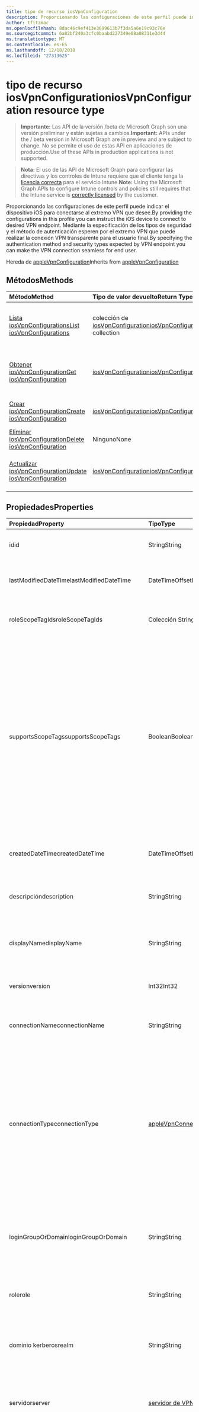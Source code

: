 ```yaml
---
title: tipo de recurso iosVpnConfiguration
description: Proporcionando las configuraciones de este perfil puede indicar el dispositivo iOS para conectarse al extremo VPN que desee. Mediante la especificación de los tipos de seguridad y el método de autenticación esperen por el extremo VPN que puede realizar la conexión VPN transparente para el usuario final.
author: tfitzmac
ms.openlocfilehash: 8dac46c9ef413e3699613b7f3da5a6e19c93c76e
ms.sourcegitcommit: 6a82bf240a3cfc0baabd227349e08a08311e3d44
ms.translationtype: MT
ms.contentlocale: es-ES
ms.lasthandoff: 12/18/2018
ms.locfileid: "27313625"
---
```

# <a name="iosvpnconfiguration-resource-type"></a><span data-ttu-id="1d615-104">tipo de recurso iosVpnConfiguration</span><span class="sxs-lookup"><span data-stu-id="1d615-104">iosVpnConfiguration resource type</span></span>

> <span data-ttu-id="1d615-105">**Importante:** Las API de la versión /beta de Microsoft Graph son una versión preliminar y están sujetas a cambios.</span><span class="sxs-lookup"><span data-stu-id="1d615-105">**Important:** APIs under the / beta version in Microsoft Graph are in preview and are subject to change.</span></span> <span data-ttu-id="1d615-106">No se permite el uso de estas API en aplicaciones de producción.</span><span class="sxs-lookup"><span data-stu-id="1d615-106">Use of these APIs in production applications is not supported.</span></span>

> <span data-ttu-id="1d615-107">**Nota:** El uso de las API de Microsoft Graph para configurar las directivas y los controles de Intune requiere que el cliente tenga la [licencia correcta](https://go.microsoft.com/fwlink/?linkid=839381) para el servicio Intune.</span><span class="sxs-lookup"><span data-stu-id="1d615-107">**Note:** Using the Microsoft Graph APIs to configure Intune controls and policies still requires that the Intune service is [correctly licensed](https://go.microsoft.com/fwlink/?linkid=839381) by the customer.</span></span>

<span data-ttu-id="1d615-108">Proporcionando las configuraciones de este perfil puede indicar el dispositivo iOS para conectarse al extremo VPN que desee.</span><span class="sxs-lookup"><span data-stu-id="1d615-108">By providing the configurations in this profile you can instruct the iOS device to connect to desired VPN endpoint.</span></span> <span data-ttu-id="1d615-109">Mediante la especificación de los tipos de seguridad y el método de autenticación esperen por el extremo VPN que puede realizar la conexión VPN transparente para el usuario final.</span><span class="sxs-lookup"><span data-stu-id="1d615-109">By specifying the authentication method and security types expected by VPN endpoint you can make the VPN connection seamless for end user.</span></span>

<span data-ttu-id="1d615-110">Hereda de [appleVpnConfiguration](../resources/intune-deviceconfig-applevpnconfiguration.md)</span><span class="sxs-lookup"><span data-stu-id="1d615-110">Inherits from [appleVpnConfiguration](../resources/intune-deviceconfig-applevpnconfiguration.md)</span></span>

## <a name="methods"></a><span data-ttu-id="1d615-111">Métodos</span><span class="sxs-lookup"><span data-stu-id="1d615-111">Methods</span></span>
|<span data-ttu-id="1d615-112">Método</span><span class="sxs-lookup"><span data-stu-id="1d615-112">Method</span></span>|<span data-ttu-id="1d615-113">Tipo de valor devuelto</span><span class="sxs-lookup"><span data-stu-id="1d615-113">Return Type</span></span>|<span data-ttu-id="1d615-114">Descripción</span><span class="sxs-lookup"><span data-stu-id="1d615-114">Description</span></span>|
|:---|:---|:---|
|[<span data-ttu-id="1d615-115">Lista iosVpnConfigurations</span><span class="sxs-lookup"><span data-stu-id="1d615-115">List iosVpnConfigurations</span></span>](../api/intune-deviceconfig-iosvpnconfiguration-list.md)|<span data-ttu-id="1d615-116">colección de [iosVpnConfiguration](../resources/intune-deviceconfig-iosvpnconfiguration.md)</span><span class="sxs-lookup"><span data-stu-id="1d615-116">[iosVpnConfiguration](../resources/intune-deviceconfig-iosvpnconfiguration.md) collection</span></span>|<span data-ttu-id="1d615-117">Propiedades de la lista y relaciones de los objetos [iosVpnConfiguration](../resources/intune-deviceconfig-iosvpnconfiguration.md) .</span><span class="sxs-lookup"><span data-stu-id="1d615-117">List properties and relationships of the [iosVpnConfiguration](../resources/intune-deviceconfig-iosvpnconfiguration.md) objects.</span></span>|
|[<span data-ttu-id="1d615-118">Obtener iosVpnConfiguration</span><span class="sxs-lookup"><span data-stu-id="1d615-118">Get iosVpnConfiguration</span></span>](../api/intune-deviceconfig-iosvpnconfiguration-get.md)|[<span data-ttu-id="1d615-119">iosVpnConfiguration</span><span class="sxs-lookup"><span data-stu-id="1d615-119">iosVpnConfiguration</span></span>](../resources/intune-deviceconfig-iosvpnconfiguration.md)|<span data-ttu-id="1d615-120">Leer las propiedades y las relaciones del objeto [iosVpnConfiguration](../resources/intune-deviceconfig-iosvpnconfiguration.md) .</span><span class="sxs-lookup"><span data-stu-id="1d615-120">Read properties and relationships of the [iosVpnConfiguration](../resources/intune-deviceconfig-iosvpnconfiguration.md) object.</span></span>|
|[<span data-ttu-id="1d615-121">Crear iosVpnConfiguration</span><span class="sxs-lookup"><span data-stu-id="1d615-121">Create iosVpnConfiguration</span></span>](../api/intune-deviceconfig-iosvpnconfiguration-create.md)|[<span data-ttu-id="1d615-122">iosVpnConfiguration</span><span class="sxs-lookup"><span data-stu-id="1d615-122">iosVpnConfiguration</span></span>](../resources/intune-deviceconfig-iosvpnconfiguration.md)|<span data-ttu-id="1d615-123">Crear un nuevo objeto [iosVpnConfiguration](../resources/intune-deviceconfig-iosvpnconfiguration.md) .</span><span class="sxs-lookup"><span data-stu-id="1d615-123">Create a new [iosVpnConfiguration](../resources/intune-deviceconfig-iosvpnconfiguration.md) object.</span></span>|
|[<span data-ttu-id="1d615-124">Eliminar iosVpnConfiguration</span><span class="sxs-lookup"><span data-stu-id="1d615-124">Delete iosVpnConfiguration</span></span>](../api/intune-deviceconfig-iosvpnconfiguration-delete.md)|<span data-ttu-id="1d615-125">Ninguno</span><span class="sxs-lookup"><span data-stu-id="1d615-125">None</span></span>|<span data-ttu-id="1d615-126">Elimina un [iosVpnConfiguration](../resources/intune-deviceconfig-iosvpnconfiguration.md).</span><span class="sxs-lookup"><span data-stu-id="1d615-126">Deletes a [iosVpnConfiguration](../resources/intune-deviceconfig-iosvpnconfiguration.md).</span></span>|
|[<span data-ttu-id="1d615-127">Actualizar iosVpnConfiguration</span><span class="sxs-lookup"><span data-stu-id="1d615-127">Update iosVpnConfiguration</span></span>](../api/intune-deviceconfig-iosvpnconfiguration-update.md)|[<span data-ttu-id="1d615-128">iosVpnConfiguration</span><span class="sxs-lookup"><span data-stu-id="1d615-128">iosVpnConfiguration</span></span>](../resources/intune-deviceconfig-iosvpnconfiguration.md)|<span data-ttu-id="1d615-129">Actualizar las propiedades de un objeto [iosVpnConfiguration](../resources/intune-deviceconfig-iosvpnconfiguration.md) .</span><span class="sxs-lookup"><span data-stu-id="1d615-129">Update the properties of a [iosVpnConfiguration](../resources/intune-deviceconfig-iosvpnconfiguration.md) object.</span></span>|

## <a name="properties"></a><span data-ttu-id="1d615-130">Propiedades</span><span class="sxs-lookup"><span data-stu-id="1d615-130">Properties</span></span>
|<span data-ttu-id="1d615-131">Propiedad</span><span class="sxs-lookup"><span data-stu-id="1d615-131">Property</span></span>|<span data-ttu-id="1d615-132">Tipo</span><span class="sxs-lookup"><span data-stu-id="1d615-132">Type</span></span>|<span data-ttu-id="1d615-133">Descripción</span><span class="sxs-lookup"><span data-stu-id="1d615-133">Description</span></span>|
|:---|:---|:---|
|<span data-ttu-id="1d615-134">id</span><span class="sxs-lookup"><span data-stu-id="1d615-134">id</span></span>|<span data-ttu-id="1d615-135">String</span><span class="sxs-lookup"><span data-stu-id="1d615-135">String</span></span>|<span data-ttu-id="1d615-136">Clave de la entidad.</span><span class="sxs-lookup"><span data-stu-id="1d615-136">Key of the entity.</span></span> <span data-ttu-id="1d615-137">Heredado de [deviceConfiguration](../resources/intune-deviceconfig-deviceconfiguration.md)</span><span class="sxs-lookup"><span data-stu-id="1d615-137">Inherited from [deviceConfiguration](../resources/intune-deviceconfig-deviceconfiguration.md)</span></span>|
|<span data-ttu-id="1d615-138">lastModifiedDateTime</span><span class="sxs-lookup"><span data-stu-id="1d615-138">lastModifiedDateTime</span></span>|<span data-ttu-id="1d615-139">DateTimeOffset</span><span class="sxs-lookup"><span data-stu-id="1d615-139">DateTimeOffset</span></span>|<span data-ttu-id="1d615-140">Fecha y hora en la que se modificó el objeto por última vez.</span><span class="sxs-lookup"><span data-stu-id="1d615-140">DateTime the object was last modified.</span></span> <span data-ttu-id="1d615-141">Heredado de [deviceConfiguration](../resources/intune-deviceconfig-deviceconfiguration.md)</span><span class="sxs-lookup"><span data-stu-id="1d615-141">Inherited from [deviceConfiguration](../resources/intune-deviceconfig-deviceconfiguration.md)</span></span>|
|<span data-ttu-id="1d615-142">roleScopeTagIds</span><span class="sxs-lookup"><span data-stu-id="1d615-142">roleScopeTagIds</span></span>|<span data-ttu-id="1d615-143">Colección String</span><span class="sxs-lookup"><span data-stu-id="1d615-143">String collection</span></span>|<span data-ttu-id="1d615-144">Lista de etiquetas de ámbito para esta instancia de entidad.</span><span class="sxs-lookup"><span data-stu-id="1d615-144">List of Scope Tags for this Entity instance.</span></span> <span data-ttu-id="1d615-145">Heredado de [deviceConfiguration](../resources/intune-deviceconfig-deviceconfiguration.md)</span><span class="sxs-lookup"><span data-stu-id="1d615-145">Inherited from [deviceConfiguration](../resources/intune-deviceconfig-deviceconfiguration.md)</span></span>|
|<span data-ttu-id="1d615-146">supportsScopeTags</span><span class="sxs-lookup"><span data-stu-id="1d615-146">supportsScopeTags</span></span>|<span data-ttu-id="1d615-147">Boolean</span><span class="sxs-lookup"><span data-stu-id="1d615-147">Boolean</span></span>|<span data-ttu-id="1d615-148">Indica si la configuración del dispositivo subyacente admite la asignación de etiquetas de ámbito.</span><span class="sxs-lookup"><span data-stu-id="1d615-148">Indicates whether or not the underlying Device Configuration supports the assignment of scope tags.</span></span> <span data-ttu-id="1d615-149">No se permite la asignación a la propiedad ScopeTags cuando este valor es false y entidades no estará visibles para los usuarios con ámbito.</span><span class="sxs-lookup"><span data-stu-id="1d615-149">Assigning to the ScopeTags property is not allowed when this value is false and entities will not be visible to scoped users.</span></span> <span data-ttu-id="1d615-150">Esto se produce para las directivas de heredado creadas en Silverlight y se puede resolver por eliminar y volver a crear la directiva en el Portal de Azure.</span><span class="sxs-lookup"><span data-stu-id="1d615-150">This occurs for Legacy policies created in Silverlight and can be resolved by deleting and recreating the policy in the Azure Portal.</span></span> <span data-ttu-id="1d615-151">Esta propiedad es de sólo lectura.</span><span class="sxs-lookup"><span data-stu-id="1d615-151">This property is read-only.</span></span> <span data-ttu-id="1d615-152">Heredado de [deviceConfiguration](../resources/intune-deviceconfig-deviceconfiguration.md)</span><span class="sxs-lookup"><span data-stu-id="1d615-152">Inherited from [deviceConfiguration](../resources/intune-deviceconfig-deviceconfiguration.md)</span></span>|
|<span data-ttu-id="1d615-153">createdDateTime</span><span class="sxs-lookup"><span data-stu-id="1d615-153">createdDateTime</span></span>|<span data-ttu-id="1d615-154">DateTimeOffset</span><span class="sxs-lookup"><span data-stu-id="1d615-154">DateTimeOffset</span></span>|<span data-ttu-id="1d615-155">Fecha y hora en la que se creó el objeto.</span><span class="sxs-lookup"><span data-stu-id="1d615-155">DateTime the object was created.</span></span> <span data-ttu-id="1d615-156">Heredado de [deviceConfiguration](../resources/intune-deviceconfig-deviceconfiguration.md)</span><span class="sxs-lookup"><span data-stu-id="1d615-156">Inherited from [deviceConfiguration](../resources/intune-deviceconfig-deviceconfiguration.md)</span></span>|
|<span data-ttu-id="1d615-157">descripción</span><span class="sxs-lookup"><span data-stu-id="1d615-157">description</span></span>|<span data-ttu-id="1d615-158">String</span><span class="sxs-lookup"><span data-stu-id="1d615-158">String</span></span>|<span data-ttu-id="1d615-159">Descripción proporcionada por el administrador de la configuración del dispositivo.</span><span class="sxs-lookup"><span data-stu-id="1d615-159">Admin provided description of the Device Configuration.</span></span> <span data-ttu-id="1d615-160">Heredado de [deviceConfiguration](../resources/intune-deviceconfig-deviceconfiguration.md)</span><span class="sxs-lookup"><span data-stu-id="1d615-160">Inherited from [deviceConfiguration](../resources/intune-deviceconfig-deviceconfiguration.md)</span></span>|
|<span data-ttu-id="1d615-161">displayName</span><span class="sxs-lookup"><span data-stu-id="1d615-161">displayName</span></span>|<span data-ttu-id="1d615-162">String</span><span class="sxs-lookup"><span data-stu-id="1d615-162">String</span></span>|<span data-ttu-id="1d615-163">Nombre proporcionado por el administrador de la configuración del dispositivo.</span><span class="sxs-lookup"><span data-stu-id="1d615-163">Admin provided name of the device configuration.</span></span> <span data-ttu-id="1d615-164">Heredado de [deviceConfiguration](../resources/intune-deviceconfig-deviceconfiguration.md)</span><span class="sxs-lookup"><span data-stu-id="1d615-164">Inherited from [deviceConfiguration](../resources/intune-deviceconfig-deviceconfiguration.md)</span></span>|
|<span data-ttu-id="1d615-165">version</span><span class="sxs-lookup"><span data-stu-id="1d615-165">version</span></span>|<span data-ttu-id="1d615-166">Int32</span><span class="sxs-lookup"><span data-stu-id="1d615-166">Int32</span></span>|<span data-ttu-id="1d615-167">Versión de la configuración del dispositivo.</span><span class="sxs-lookup"><span data-stu-id="1d615-167">Version of the device configuration.</span></span> <span data-ttu-id="1d615-168">Heredado de [deviceConfiguration](../resources/intune-deviceconfig-deviceconfiguration.md)</span><span class="sxs-lookup"><span data-stu-id="1d615-168">Inherited from [deviceConfiguration](../resources/intune-deviceconfig-deviceconfiguration.md)</span></span>|
|<span data-ttu-id="1d615-169">connectionName</span><span class="sxs-lookup"><span data-stu-id="1d615-169">connectionName</span></span>|<span data-ttu-id="1d615-170">String</span><span class="sxs-lookup"><span data-stu-id="1d615-170">String</span></span>|<span data-ttu-id="1d615-171">Nombre de la conexión que se muestra al usuario.</span><span class="sxs-lookup"><span data-stu-id="1d615-171">Connection name displayed to the user.</span></span> <span data-ttu-id="1d615-172">Se hereda de [appleVpnConfiguration](../resources/intune-deviceconfig-applevpnconfiguration.md)</span><span class="sxs-lookup"><span data-stu-id="1d615-172">Inherited from [appleVpnConfiguration](../resources/intune-deviceconfig-applevpnconfiguration.md)</span></span>|
|<span data-ttu-id="1d615-173">connectionType</span><span class="sxs-lookup"><span data-stu-id="1d615-173">connectionType</span></span>|[<span data-ttu-id="1d615-174">appleVpnConnectionType</span><span class="sxs-lookup"><span data-stu-id="1d615-174">appleVpnConnectionType</span></span>](../resources/intune-deviceconfig-applevpnconnectiontype.md)|<span data-ttu-id="1d615-175">Tipo de conexión.</span><span class="sxs-lookup"><span data-stu-id="1d615-175">Connection type.</span></span> <span data-ttu-id="1d615-176">Se hereda de [appleVpnConfiguration](../resources/intune-deviceconfig-applevpnconfiguration.md).</span><span class="sxs-lookup"><span data-stu-id="1d615-176">Inherited from [appleVpnConfiguration](../resources/intune-deviceconfig-applevpnconfiguration.md).</span></span> <span data-ttu-id="1d615-177">Los valores posibles son: `ciscoAnyConnect`, `pulseSecure`, `f5EdgeClient`, `dellSonicWallMobileConnect`, `checkPointCapsuleVpn`, `customVpn`, `ciscoIPSec`, `citrix`, `ciscoAnyConnectV2`, `paloAltoGlobalProtect`, `zscalerPrivateAccess`, `f5Access2018`, `citrixSso`, `paloAltoGlobalProtectV2`.</span><span class="sxs-lookup"><span data-stu-id="1d615-177">Possible values are: `ciscoAnyConnect`, `pulseSecure`, `f5EdgeClient`, `dellSonicWallMobileConnect`, `checkPointCapsuleVpn`, `customVpn`, `ciscoIPSec`, `citrix`, `ciscoAnyConnectV2`, `paloAltoGlobalProtect`, `zscalerPrivateAccess`, `f5Access2018`, `citrixSso`, `paloAltoGlobalProtectV2`.</span></span>|
|<span data-ttu-id="1d615-178">loginGroupOrDomain</span><span class="sxs-lookup"><span data-stu-id="1d615-178">loginGroupOrDomain</span></span>|<span data-ttu-id="1d615-179">String</span><span class="sxs-lookup"><span data-stu-id="1d615-179">String</span></span>|<span data-ttu-id="1d615-180">Grupo de inicio de sesión o dominio cuando se establece el tipo de conexión a Dell SonicWALL Mobile conexión.</span><span class="sxs-lookup"><span data-stu-id="1d615-180">Login group or domain when connection type is set to Dell SonicWALL Mobile Connection.</span></span> <span data-ttu-id="1d615-181">Se hereda de [appleVpnConfiguration](../resources/intune-deviceconfig-applevpnconfiguration.md)</span><span class="sxs-lookup"><span data-stu-id="1d615-181">Inherited from [appleVpnConfiguration](../resources/intune-deviceconfig-applevpnconfiguration.md)</span></span>|
|<span data-ttu-id="1d615-182">role</span><span class="sxs-lookup"><span data-stu-id="1d615-182">role</span></span>|<span data-ttu-id="1d615-183">String</span><span class="sxs-lookup"><span data-stu-id="1d615-183">String</span></span>|<span data-ttu-id="1d615-184">Función de tipo de conexión se establece en impulsos seguro.</span><span class="sxs-lookup"><span data-stu-id="1d615-184">Role when connection type is set to Pulse Secure.</span></span> <span data-ttu-id="1d615-185">Se hereda de [appleVpnConfiguration](../resources/intune-deviceconfig-applevpnconfiguration.md)</span><span class="sxs-lookup"><span data-stu-id="1d615-185">Inherited from [appleVpnConfiguration](../resources/intune-deviceconfig-applevpnconfiguration.md)</span></span>|
|<span data-ttu-id="1d615-186">dominio kerberos</span><span class="sxs-lookup"><span data-stu-id="1d615-186">realm</span></span>|<span data-ttu-id="1d615-187">String</span><span class="sxs-lookup"><span data-stu-id="1d615-187">String</span></span>|<span data-ttu-id="1d615-188">Dominio Kerberos cuando se establece el tipo de conexión a impulsos seguro.</span><span class="sxs-lookup"><span data-stu-id="1d615-188">Realm when connection type is set to Pulse Secure.</span></span> <span data-ttu-id="1d615-189">Se hereda de [appleVpnConfiguration](../resources/intune-deviceconfig-applevpnconfiguration.md)</span><span class="sxs-lookup"><span data-stu-id="1d615-189">Inherited from [appleVpnConfiguration](../resources/intune-deviceconfig-applevpnconfiguration.md)</span></span>|
|<span data-ttu-id="1d615-190">servidor</span><span class="sxs-lookup"><span data-stu-id="1d615-190">server</span></span>|[<span data-ttu-id="1d615-191">servidor de VPN</span><span class="sxs-lookup"><span data-stu-id="1d615-191">vpnServer</span></span>](../resources/intune-deviceconfig-vpnserver.md)|<span data-ttu-id="1d615-192">Servidor de VPN en la red.</span><span class="sxs-lookup"><span data-stu-id="1d615-192">VPN Server on the network.</span></span> <span data-ttu-id="1d615-193">Asegúrese de que los usuarios finales pueden tener acceso a esta ubicación de red.</span><span class="sxs-lookup"><span data-stu-id="1d615-193">Make sure end users can access this network location.</span></span> <span data-ttu-id="1d615-194">Se hereda de [appleVpnConfiguration](../resources/intune-deviceconfig-applevpnconfiguration.md)</span><span class="sxs-lookup"><span data-stu-id="1d615-194">Inherited from [appleVpnConfiguration](../resources/intune-deviceconfig-applevpnconfiguration.md)</span></span>|
|<span data-ttu-id="1d615-195">identificador</span><span class="sxs-lookup"><span data-stu-id="1d615-195">identifier</span></span>|<span data-ttu-id="1d615-196">String</span><span class="sxs-lookup"><span data-stu-id="1d615-196">String</span></span>|<span data-ttu-id="1d615-197">Identificador proporcionado por el proveedor de VPN cuando se establece el tipo de conexión a VPN personalizado.</span><span class="sxs-lookup"><span data-stu-id="1d615-197">Identifier provided by VPN vendor when connection type is set to Custom VPN.</span></span> <span data-ttu-id="1d615-198">Por ejemplo: AnyConnect de Cisco usa un identificador de la com.cisco.anyconnect.applevpn.plugin de formulario Inherited desde [appleVpnConfiguration](../resources/intune-deviceconfig-applevpnconfiguration.md)</span><span class="sxs-lookup"><span data-stu-id="1d615-198">For example: Cisco AnyConnect uses an identifier of the form com.cisco.anyconnect.applevpn.plugin Inherited from [appleVpnConfiguration](../resources/intune-deviceconfig-applevpnconfiguration.md)</span></span>|
|<span data-ttu-id="1d615-199">customData</span><span class="sxs-lookup"><span data-stu-id="1d615-199">customData</span></span>|<span data-ttu-id="1d615-200">colección [keyValue](../resources/intune-deviceconfig-keyvalue.md)</span><span class="sxs-lookup"><span data-stu-id="1d615-200">[keyValue](../resources/intune-deviceconfig-keyvalue.md) collection</span></span>|<span data-ttu-id="1d615-201">Datos personalizados cuando se establece el tipo de conexión a VPN personalizado.</span><span class="sxs-lookup"><span data-stu-id="1d615-201">Custom data when connection type is set to Custom VPN.</span></span> <span data-ttu-id="1d615-202">Use este campo para habilitar la funcionalidad no admitida por Intune, pero disponible en la solución de VPN.</span><span class="sxs-lookup"><span data-stu-id="1d615-202">Use this field to enable functionality not supported by Intune, but available in your VPN solution.</span></span> <span data-ttu-id="1d615-203">Póngase en contacto con su proveedor de VPN para obtener información sobre cómo agregar estos pares de clave y valor.</span><span class="sxs-lookup"><span data-stu-id="1d615-203">Contact your VPN vendor to learn how to add these key/value pairs.</span></span> <span data-ttu-id="1d615-204">Esta colección puede contener un máximo de 25 elementos.</span><span class="sxs-lookup"><span data-stu-id="1d615-204">This collection can contain a maximum of 25 elements.</span></span> <span data-ttu-id="1d615-205">Se hereda de [appleVpnConfiguration](../resources/intune-deviceconfig-applevpnconfiguration.md)</span><span class="sxs-lookup"><span data-stu-id="1d615-205">Inherited from [appleVpnConfiguration](../resources/intune-deviceconfig-applevpnconfiguration.md)</span></span>|
|<span data-ttu-id="1d615-206">customKeyValueData</span><span class="sxs-lookup"><span data-stu-id="1d615-206">customKeyValueData</span></span>|<span data-ttu-id="1d615-207">Colección [keyValuePair](../resources/intune-shared-keyvaluepair.md)</span><span class="sxs-lookup"><span data-stu-id="1d615-207">[keyValuePair](../resources/intune-shared-keyvaluepair.md) collection</span></span>|<span data-ttu-id="1d615-208">Datos personalizados cuando se establece el tipo de conexión a VPN personalizado.</span><span class="sxs-lookup"><span data-stu-id="1d615-208">Custom data when connection type is set to Custom VPN.</span></span> <span data-ttu-id="1d615-209">Use este campo para habilitar la funcionalidad no admitida por Intune, pero disponible en la solución de VPN.</span><span class="sxs-lookup"><span data-stu-id="1d615-209">Use this field to enable functionality not supported by Intune, but available in your VPN solution.</span></span> <span data-ttu-id="1d615-210">Póngase en contacto con su proveedor de VPN para obtener información sobre cómo agregar estos pares de clave y valor.</span><span class="sxs-lookup"><span data-stu-id="1d615-210">Contact your VPN vendor to learn how to add these key/value pairs.</span></span> <span data-ttu-id="1d615-211">Esta colección puede contener un máximo de 25 elementos.</span><span class="sxs-lookup"><span data-stu-id="1d615-211">This collection can contain a maximum of 25 elements.</span></span> <span data-ttu-id="1d615-212">Se hereda de [appleVpnConfiguration](../resources/intune-deviceconfig-applevpnconfiguration.md)</span><span class="sxs-lookup"><span data-stu-id="1d615-212">Inherited from [appleVpnConfiguration](../resources/intune-deviceconfig-applevpnconfiguration.md)</span></span>|
|<span data-ttu-id="1d615-213">enableSplitTunneling</span><span class="sxs-lookup"><span data-stu-id="1d615-213">enableSplitTunneling</span></span>|<span data-ttu-id="1d615-214">Boolean</span><span class="sxs-lookup"><span data-stu-id="1d615-214">Boolean</span></span>|<span data-ttu-id="1d615-215">Enviar todo el tráfico de red a través de VPN.</span><span class="sxs-lookup"><span data-stu-id="1d615-215">Send all network traffic through VPN.</span></span> <span data-ttu-id="1d615-216">Se hereda de [appleVpnConfiguration](../resources/intune-deviceconfig-applevpnconfiguration.md)</span><span class="sxs-lookup"><span data-stu-id="1d615-216">Inherited from [appleVpnConfiguration](../resources/intune-deviceconfig-applevpnconfiguration.md)</span></span>|
|<span data-ttu-id="1d615-217">authenticationMethod</span><span class="sxs-lookup"><span data-stu-id="1d615-217">authenticationMethod</span></span>|[<span data-ttu-id="1d615-218">vpnAuthenticationMethod</span><span class="sxs-lookup"><span data-stu-id="1d615-218">vpnAuthenticationMethod</span></span>](../resources/intune-deviceconfig-vpnauthenticationmethod.md)|<span data-ttu-id="1d615-219">Método de autenticación para esta conexión VPN.</span><span class="sxs-lookup"><span data-stu-id="1d615-219">Authentication method for this VPN connection.</span></span> <span data-ttu-id="1d615-220">Se hereda de [appleVpnConfiguration](../resources/intune-deviceconfig-applevpnconfiguration.md).</span><span class="sxs-lookup"><span data-stu-id="1d615-220">Inherited from [appleVpnConfiguration](../resources/intune-deviceconfig-applevpnconfiguration.md).</span></span> <span data-ttu-id="1d615-221">Los valores posibles son: `certificate` y `usernameAndPassword`.</span><span class="sxs-lookup"><span data-stu-id="1d615-221">Possible values are: `certificate`, `usernameAndPassword`.</span></span>|
|<span data-ttu-id="1d615-222">enablePerApp</span><span class="sxs-lookup"><span data-stu-id="1d615-222">enablePerApp</span></span>|<span data-ttu-id="1d615-223">Boolean</span><span class="sxs-lookup"><span data-stu-id="1d615-223">Boolean</span></span>|<span data-ttu-id="1d615-224">Si se establece en true, crea de carga por aplicación VPN que más adelante se puede asociar con las aplicaciones que pueden desencadenar este conexiones VPN en dispositivo de iOS del usuario final.</span><span class="sxs-lookup"><span data-stu-id="1d615-224">Setting this to true creates Per-App VPN payload which can later be associated with Apps that can trigger this VPN conneciton on the end user's iOS device.</span></span> <span data-ttu-id="1d615-225">Se hereda de [appleVpnConfiguration](../resources/intune-deviceconfig-applevpnconfiguration.md)</span><span class="sxs-lookup"><span data-stu-id="1d615-225">Inherited from [appleVpnConfiguration](../resources/intune-deviceconfig-applevpnconfiguration.md)</span></span>|
|<span data-ttu-id="1d615-226">safariDomains</span><span class="sxs-lookup"><span data-stu-id="1d615-226">safariDomains</span></span>|<span data-ttu-id="1d615-227">Colección String</span><span class="sxs-lookup"><span data-stu-id="1d615-227">String collection</span></span>|<span data-ttu-id="1d615-228">Dominios de Safari cuando está habilitada esta VPN por la configuración de la aplicación.</span><span class="sxs-lookup"><span data-stu-id="1d615-228">Safari domains when this VPN per App setting is enabled.</span></span> <span data-ttu-id="1d615-229">Además de las aplicaciones asociadas con esta VPN, dominios de Safari especifiquen aquí también podrá desencadenar esta conexión VPN.</span><span class="sxs-lookup"><span data-stu-id="1d615-229">In addition to the apps associated with this VPN, Safari domains specified here will also be able to trigger this VPN connection.</span></span> <span data-ttu-id="1d615-230">Se hereda de [appleVpnConfiguration](../resources/intune-deviceconfig-applevpnconfiguration.md)</span><span class="sxs-lookup"><span data-stu-id="1d615-230">Inherited from [appleVpnConfiguration](../resources/intune-deviceconfig-applevpnconfiguration.md)</span></span>|
|<span data-ttu-id="1d615-231">onDemandRules</span><span class="sxs-lookup"><span data-stu-id="1d615-231">onDemandRules</span></span>|<span data-ttu-id="1d615-232">colección de [vpnOnDemandRule](../resources/intune-deviceconfig-vpnondemandrule.md)</span><span class="sxs-lookup"><span data-stu-id="1d615-232">[vpnOnDemandRule](../resources/intune-deviceconfig-vpnondemandrule.md) collection</span></span>|<span data-ttu-id="1d615-233">Reglas de On Demand.</span><span class="sxs-lookup"><span data-stu-id="1d615-233">On-Demand Rules.</span></span> <span data-ttu-id="1d615-234">Esta colección puede contener un máximo de 500 elementos.</span><span class="sxs-lookup"><span data-stu-id="1d615-234">This collection can contain a maximum of 500 elements.</span></span> <span data-ttu-id="1d615-235">Se hereda de [appleVpnConfiguration](../resources/intune-deviceconfig-applevpnconfiguration.md)</span><span class="sxs-lookup"><span data-stu-id="1d615-235">Inherited from [appleVpnConfiguration](../resources/intune-deviceconfig-applevpnconfiguration.md)</span></span>|
|<span data-ttu-id="1d615-236">proxyServer</span><span class="sxs-lookup"><span data-stu-id="1d615-236">proxyServer</span></span>|[<span data-ttu-id="1d615-237">vpnProxyServer</span><span class="sxs-lookup"><span data-stu-id="1d615-237">vpnProxyServer</span></span>](../resources/intune-deviceconfig-vpnproxyserver.md)|<span data-ttu-id="1d615-238">Servidor proxy.</span><span class="sxs-lookup"><span data-stu-id="1d615-238">Proxy Server.</span></span> <span data-ttu-id="1d615-239">Se hereda de [appleVpnConfiguration](../resources/intune-deviceconfig-applevpnconfiguration.md)</span><span class="sxs-lookup"><span data-stu-id="1d615-239">Inherited from [appleVpnConfiguration](../resources/intune-deviceconfig-applevpnconfiguration.md)</span></span>|
|<span data-ttu-id="1d615-240">optInToDeviceIdSharing</span><span class="sxs-lookup"><span data-stu-id="1d615-240">optInToDeviceIdSharing</span></span>|<span data-ttu-id="1d615-241">Boolean</span><span class="sxs-lookup"><span data-stu-id="1d615-241">Boolean</span></span>|<span data-ttu-id="1d615-242">Participar en uso compartido de identificador del dispositivo a los clientes de vpn de terceros para su uso durante la validación de control de acceso de red.</span><span class="sxs-lookup"><span data-stu-id="1d615-242">Opt-In to sharing the device's Id to third-party vpn clients for use during network access control validation.</span></span> <span data-ttu-id="1d615-243">Se hereda de [appleVpnConfiguration](../resources/intune-deviceconfig-applevpnconfiguration.md)</span><span class="sxs-lookup"><span data-stu-id="1d615-243">Inherited from [appleVpnConfiguration](../resources/intune-deviceconfig-applevpnconfiguration.md)</span></span>|
|<span data-ttu-id="1d615-244">tipo de proveedor</span><span class="sxs-lookup"><span data-stu-id="1d615-244">providerType</span></span>|[<span data-ttu-id="1d615-245">vpnProviderType</span><span class="sxs-lookup"><span data-stu-id="1d615-245">vpnProviderType</span></span>](../resources/intune-deviceconfig-vpnprovidertype.md)|<span data-ttu-id="1d615-246">Tipo de proveedor de VPN por cada aplicación.</span><span class="sxs-lookup"><span data-stu-id="1d615-246">Provider type for per-app VPN.</span></span> <span data-ttu-id="1d615-247">Los valores posibles son: `notConfigured`, `appProxy` y `packetTunnel`.</span><span class="sxs-lookup"><span data-stu-id="1d615-247">Possible values are: `notConfigured`, `appProxy`, `packetTunnel`.</span></span>|
|<span data-ttu-id="1d615-248">userDomain</span><span class="sxs-lookup"><span data-stu-id="1d615-248">userDomain</span></span>|<span data-ttu-id="1d615-249">String</span><span class="sxs-lookup"><span data-stu-id="1d615-249">String</span></span>|<span data-ttu-id="1d615-250">Sólo Zscaler.</span><span class="sxs-lookup"><span data-stu-id="1d615-250">Zscaler only.</span></span> <span data-ttu-id="1d615-251">Escriba un dominio estático para rellenar previamente el campo de inicio de sesión con en la aplicación Zscaler.</span><span class="sxs-lookup"><span data-stu-id="1d615-251">Enter a static domain to pre-populate the login field with in the Zscaler app.</span></span> <span data-ttu-id="1d615-252">Si se deja vacía, se utilizará el dominio del usuario Azure Active Directory.</span><span class="sxs-lookup"><span data-stu-id="1d615-252">If this is left empty, the user's Azure Active Directory domain will be used instead.</span></span>|
|<span data-ttu-id="1d615-253">strictEnforcement</span><span class="sxs-lookup"><span data-stu-id="1d615-253">strictEnforcement</span></span>|<span data-ttu-id="1d615-254">Boolean</span><span class="sxs-lookup"><span data-stu-id="1d615-254">Boolean</span></span>|<span data-ttu-id="1d615-255">Sólo Zscaler.</span><span class="sxs-lookup"><span data-stu-id="1d615-255">Zscaler only.</span></span> <span data-ttu-id="1d615-256">Bloques de tráfico de red hasta que el usuario cierre sesión en la aplicación Zscaler.</span><span class="sxs-lookup"><span data-stu-id="1d615-256">Blocks network traffic until the user signs into Zscaler app.</span></span> <span data-ttu-id="1d615-257">"True" significa que el tráfico se bloquea.</span><span class="sxs-lookup"><span data-stu-id="1d615-257">"True" means traffic is blocked.</span></span>|
|<span data-ttu-id="1d615-258">cloudName</span><span class="sxs-lookup"><span data-stu-id="1d615-258">cloudName</span></span>|<span data-ttu-id="1d615-259">String</span><span class="sxs-lookup"><span data-stu-id="1d615-259">String</span></span>|<span data-ttu-id="1d615-260">Sólo Zscaler.</span><span class="sxs-lookup"><span data-stu-id="1d615-260">Zscaler only.</span></span> <span data-ttu-id="1d615-261">Nube de Zscaler que está asignado el usuario.</span><span class="sxs-lookup"><span data-stu-id="1d615-261">Zscaler cloud which the user is assigned to.</span></span>|
|<span data-ttu-id="1d615-262">excludeList</span><span class="sxs-lookup"><span data-stu-id="1d615-262">excludeList</span></span>|<span data-ttu-id="1d615-263">Colección String</span><span class="sxs-lookup"><span data-stu-id="1d615-263">String collection</span></span>|<span data-ttu-id="1d615-264">Sólo Zscaler.</span><span class="sxs-lookup"><span data-stu-id="1d615-264">Zscaler only.</span></span> <span data-ttu-id="1d615-265">Lista de direcciones de red que no se envían a través de la nube de Zscaler.</span><span class="sxs-lookup"><span data-stu-id="1d615-265">List of network addresses which are not sent through the Zscaler cloud.</span></span>|

## <a name="relationships"></a><span data-ttu-id="1d615-266">Relaciones</span><span class="sxs-lookup"><span data-stu-id="1d615-266">Relationships</span></span>
|<span data-ttu-id="1d615-267">Relación</span><span class="sxs-lookup"><span data-stu-id="1d615-267">Relationship</span></span>|<span data-ttu-id="1d615-268">Tipo</span><span class="sxs-lookup"><span data-stu-id="1d615-268">Type</span></span>|<span data-ttu-id="1d615-269">Descripción</span><span class="sxs-lookup"><span data-stu-id="1d615-269">Description</span></span>|
|:---|:---|:---|
|<span data-ttu-id="1d615-270">groupAssignments</span><span class="sxs-lookup"><span data-stu-id="1d615-270">groupAssignments</span></span>|<span data-ttu-id="1d615-271">colección de [deviceConfigurationGroupAssignment](../resources/intune-deviceconfig-deviceconfigurationgroupassignment.md)</span><span class="sxs-lookup"><span data-stu-id="1d615-271">[deviceConfigurationGroupAssignment](../resources/intune-deviceconfig-deviceconfigurationgroupassignment.md) collection</span></span>|<span data-ttu-id="1d615-272">La lista de asignaciones de grupo para el perfil de configuración del dispositivo.</span><span class="sxs-lookup"><span data-stu-id="1d615-272">The list of group assignments for the device configuration profile.</span></span> <span data-ttu-id="1d615-273">Heredado de [deviceConfiguration](../resources/intune-deviceconfig-deviceconfiguration.md)</span><span class="sxs-lookup"><span data-stu-id="1d615-273">Inherited from [deviceConfiguration](../resources/intune-deviceconfig-deviceconfiguration.md)</span></span>|
|<span data-ttu-id="1d615-274">asignaciones</span><span class="sxs-lookup"><span data-stu-id="1d615-274">assignments</span></span>|<span data-ttu-id="1d615-275">Colección [deviceConfigurationAssignment](../resources/intune-deviceconfig-deviceconfigurationassignment.md)</span><span class="sxs-lookup"><span data-stu-id="1d615-275">[deviceConfigurationAssignment](../resources/intune-deviceconfig-deviceconfigurationassignment.md) collection</span></span>|<span data-ttu-id="1d615-276">La lista de tareas para el perfil de configuración del dispositivo.</span><span class="sxs-lookup"><span data-stu-id="1d615-276">The list of assignments for the device configuration profile.</span></span> <span data-ttu-id="1d615-277">Heredado de [deviceConfiguration](../resources/intune-deviceconfig-deviceconfiguration.md)</span><span class="sxs-lookup"><span data-stu-id="1d615-277">Inherited from [deviceConfiguration](../resources/intune-deviceconfig-deviceconfiguration.md)</span></span>|
|<span data-ttu-id="1d615-278">deviceStatuses</span><span class="sxs-lookup"><span data-stu-id="1d615-278">deviceStatuses</span></span>|<span data-ttu-id="1d615-279">Colección [deviceConfigurationDeviceStatus](../resources/intune-deviceconfig-deviceconfigurationdevicestatus.md)</span><span class="sxs-lookup"><span data-stu-id="1d615-279">[deviceConfigurationDeviceStatus](../resources/intune-deviceconfig-deviceconfigurationdevicestatus.md) collection</span></span>|<span data-ttu-id="1d615-280">Estado de instalación de configuración del dispositivo por dispositivo.</span><span class="sxs-lookup"><span data-stu-id="1d615-280">Device configuration installation status by device.</span></span> <span data-ttu-id="1d615-281">Heredado de [deviceConfiguration](../resources/intune-deviceconfig-deviceconfiguration.md)</span><span class="sxs-lookup"><span data-stu-id="1d615-281">Inherited from [deviceConfiguration](../resources/intune-deviceconfig-deviceconfiguration.md)</span></span>|
|<span data-ttu-id="1d615-282">userStatuses</span><span class="sxs-lookup"><span data-stu-id="1d615-282">userStatuses</span></span>|<span data-ttu-id="1d615-283">Colección [deviceConfigurationUserStatus](../resources/intune-deviceconfig-deviceconfigurationuserstatus.md)</span><span class="sxs-lookup"><span data-stu-id="1d615-283">[deviceConfigurationUserStatus](../resources/intune-deviceconfig-deviceconfigurationuserstatus.md) collection</span></span>|<span data-ttu-id="1d615-284">Estado de instalación de configuración de dispositivo por usuario.</span><span class="sxs-lookup"><span data-stu-id="1d615-284">Device configuration installation status by user.</span></span> <span data-ttu-id="1d615-285">Heredado de [deviceConfiguration](../resources/intune-deviceconfig-deviceconfiguration.md)</span><span class="sxs-lookup"><span data-stu-id="1d615-285">Inherited from [deviceConfiguration](../resources/intune-deviceconfig-deviceconfiguration.md)</span></span>|
|<span data-ttu-id="1d615-286">deviceStatusOverview</span><span class="sxs-lookup"><span data-stu-id="1d615-286">deviceStatusOverview</span></span>|[<span data-ttu-id="1d615-287">deviceConfigurationDeviceOverview</span><span class="sxs-lookup"><span data-stu-id="1d615-287">deviceConfigurationDeviceOverview</span></span>](../resources/intune-deviceconfig-deviceconfigurationdeviceoverview.md)|<span data-ttu-id="1d615-288">Información general sobre el estado de dispositivos de la configuración de dispositivo. Heredado de [deviceConfiguration](../resources/intune-deviceconfig-deviceconfiguration.md)</span><span class="sxs-lookup"><span data-stu-id="1d615-288">Device Configuration devices status overview Inherited from [deviceConfiguration](../resources/intune-deviceconfig-deviceconfiguration.md)</span></span>|
|<span data-ttu-id="1d615-289">userStatusOverview</span><span class="sxs-lookup"><span data-stu-id="1d615-289">userStatusOverview</span></span>|[<span data-ttu-id="1d615-290">deviceConfigurationUserOverview</span><span class="sxs-lookup"><span data-stu-id="1d615-290">deviceConfigurationUserOverview</span></span>](../resources/intune-deviceconfig-deviceconfigurationuseroverview.md)|<span data-ttu-id="1d615-291">Información general sobre el estado de usuarios de la configuración de dispositivo. Heredado de [deviceConfiguration](../resources/intune-deviceconfig-deviceconfiguration.md)</span><span class="sxs-lookup"><span data-stu-id="1d615-291">Device Configuration users status overview Inherited from [deviceConfiguration](../resources/intune-deviceconfig-deviceconfiguration.md)</span></span>|
|<span data-ttu-id="1d615-292">deviceSettingStateSummaries</span><span class="sxs-lookup"><span data-stu-id="1d615-292">deviceSettingStateSummaries</span></span>|<span data-ttu-id="1d615-293">Colección [settingStateDeviceSummary](../resources/intune-deviceconfig-settingstatedevicesummary.md)</span><span class="sxs-lookup"><span data-stu-id="1d615-293">[settingStateDeviceSummary](../resources/intune-deviceconfig-settingstatedevicesummary.md) collection</span></span>|<span data-ttu-id="1d615-294">Resumen de dispositivo sobre el estado de configuración de la configuración de dispositivo. Heredado de [deviceConfiguration](../resources/intune-deviceconfig-deviceconfiguration.md)</span><span class="sxs-lookup"><span data-stu-id="1d615-294">Device Configuration Setting State Device Summary Inherited from [deviceConfiguration](../resources/intune-deviceconfig-deviceconfiguration.md)</span></span>|
|<span data-ttu-id="1d615-295">identityCertificate</span><span class="sxs-lookup"><span data-stu-id="1d615-295">identityCertificate</span></span>|[<span data-ttu-id="1d615-296">iosCertificateProfileBase</span><span class="sxs-lookup"><span data-stu-id="1d615-296">iosCertificateProfileBase</span></span>](../resources/intune-deviceconfig-ioscertificateprofilebase.md)|<span data-ttu-id="1d615-297">Certificado de identidad para la autenticación de cliente al método de autenticación es el certificado.</span><span class="sxs-lookup"><span data-stu-id="1d615-297">Identity certificate for client authentication when authentication method is certificate.</span></span>|

## <a name="json-representation"></a><span data-ttu-id="1d615-298">Representación JSON</span><span class="sxs-lookup"><span data-stu-id="1d615-298">JSON Representation</span></span>
<span data-ttu-id="1d615-299">Aquí tiene una representación JSON del recurso.</span><span class="sxs-lookup"><span data-stu-id="1d615-299">Here is a JSON representation of the resource.</span></span>
<!-- {
  "blockType": "resource",
  "keyProperty": "id",
  "@odata.type": "microsoft.graph.iosVpnConfiguration"
}
-->
``` json
{
  "@odata.type": "#microsoft.graph.iosVpnConfiguration",
  "id": "String (identifier)",
  "lastModifiedDateTime": "String (timestamp)",
  "roleScopeTagIds": [
    "String"
  ],
  "supportsScopeTags": true,
  "createdDateTime": "String (timestamp)",
  "description": "String",
  "displayName": "String",
  "version": 1024,
  "connectionName": "String",
  "connectionType": "String",
  "loginGroupOrDomain": "String",
  "role": "String",
  "realm": "String",
  "server": {
    "@odata.type": "microsoft.graph.vpnServer",
    "description": "String",
    "address": "String",
    "isDefaultServer": true
  },
  "identifier": "String",
  "customData": [
    {
      "@odata.type": "microsoft.graph.keyValue",
      "key": "String",
      "value": "String"
    }
  ],
  "customKeyValueData": [
    {
      "@odata.type": "microsoft.graph.keyValuePair",
      "name": "String",
      "value": "String"
    }
  ],
  "enableSplitTunneling": true,
  "authenticationMethod": "String",
  "enablePerApp": true,
  "safariDomains": [
    "String"
  ],
  "onDemandRules": [
    {
      "@odata.type": "microsoft.graph.vpnOnDemandRule",
      "ssids": [
        "String"
      ],
      "dnsSearchDomains": [
        "String"
      ],
      "probeUrl": "String",
      "action": "String",
      "domainAction": "String",
      "domains": [
        "String"
      ],
      "probeRequiredUrl": "String"
    }
  ],
  "proxyServer": {
    "@odata.type": "microsoft.graph.vpnProxyServer",
    "automaticConfigurationScriptUrl": "String",
    "address": "String",
    "port": 1024
  },
  "optInToDeviceIdSharing": true,
  "providerType": "String",
  "userDomain": "String",
  "strictEnforcement": true,
  "cloudName": "String",
  "excludeList": [
    "String"
  ]
}
```





